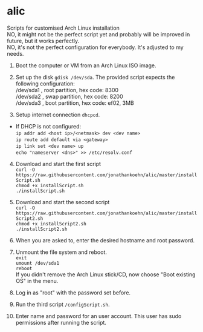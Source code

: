 # alic
Scripts for customised Arch Linux installation  
NO, it might not be the perfect script yet and probably will be improved in future, but it works perfectly.  
NO, it's not the perfect configuration for everybody. It's adjusted to my needs.

1. Boot the computer or VM from an Arch Linux ISO image.
2. Set up the disk `gdisk /dev/sda`. 
The provided script expects the following configuration:  
/dev/sda1 , root partition, hex code: 8300  
/dev/sda2 , swap partition, hex code: 8200  
/dev/sda3 , boot partition, hex code: ef02, 3MB

3. Setup internet connection `dhcpcd`.
  * If DHCP is not configured:  
  `ip addr add <host ip>/<netmask> dev <dev name>`  
  `ip route add default via <gateway>`  
  `ip link set <dev name> up`  
  `echo "nameserver <dns>" >> /etc/resolv.conf`  
 
4. Download and start the first script  
`curl -O https://raw.githubusercontent.com/jonathankoehn/alic/master/installScript.sh`  
`chmod +x installScript.sh`  
`./installScript.sh`

5. Download and start the second script  
`curl -O https://raw.githubusercontent.com/jonathankoehn/alic/master/installScript2.sh`  
`chmod +x installScript2.sh`  
`./installScript2.sh`

6. When you are asked to, enter the desired hostname and root password.
7. Unmount the file system and reboot.  
`exit`  
`umount /dev/sda1`  
`reboot`  
If you didn't remove the Arch Linux stick/CD, now choose "Boot existing OS" in the menu.

8. Log in as "root" with the password set before.
9. Run the third script `/configScript.sh`.

10. Enter name and password for an user account. This user has sudo permissions after running the script.
